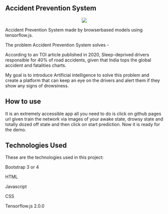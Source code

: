 

## Accident Prevention System
<p align="center">
  <img src="https://challengepost-s3-challengepost.netdna-ssl.com/photos/production/software_thumbnail_photos/001/712/508/datas/medium.gif"  />
</p>

Accident Prevention System made by browserbased models using tensorflow.js.

The problem Accident Prevention System solves - 

According to an TOI article published in 2020, Sleep-deprived drivers responsible for 40% of road accidents, given that India tops the global accident and fatalities charts.

My goal is to introduce Artificial intelligence to solve this problem and create a platform that can keep an eye on the drivers and alert them if they show any signs of drowsiness.

## How to use
It is an extremely accessible app all you need to do is click on github pages url given train the network via images of your awake state, drowsy state and totally dozed off state and then click on start prediction.
Now it is ready for the demo.

## Technologies Used

These are the technologies used in this project:

Bootstrap 3 or 4

HTML 

Javascript

CSS

Tensorflow.js 2.0.0

